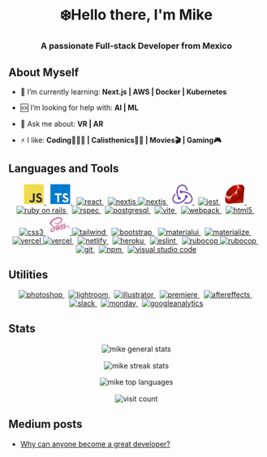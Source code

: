 <!-- <div align="center" dir="auto">
  <img src="https://github-readme-quotes.herokuapp.com/quote?theme=tokyonight&quoteCategory=programming" alt="quotes" />
</div>
 -->
<h1 align="center">❄️Hello there, I'm Mike</h1>
<h3 align="center">A passionate Full-stack Developer from Mexico</h3>

## About Myself

- 🌱 I’m currently learning: **Next.js | AWS | Docker | Kubernetes**

- 🆘 I’m looking for help with: **AI | ML**

- 💬 Ask me about: **VR | AR**

- ⚡ I like: **Coding👨🏻‍💻 | Calisthenics💪🏼 | Movies🎬 | Gaming🎮**


## Languages and Tools
<p align="center">
  <a href="https://developer.mozilla.org/en-US/docs/Web/JavaScript" target="_blank" rel="noopener noreferrer">
    <img src="https://raw.githubusercontent.com/devicons/devicon/master/icons/javascript/javascript-original.svg" alt="javascript" width="40"/>
  </a>
  &nbsp;
  <a href="https://www.typescriptlang.org/" target="_blank" rel="noopener noreferrer">
    <img src="https://raw.githubusercontent.com/devicons/devicon/master/icons/typescript/typescript-original.svg" alt="typescript" width="40"/>
  </a>
  &nbsp;
  <a href="https://reactjs.org/" target="_blank" rel="noopener noreferrer">
    <img src="https://cdn.jsdelivr.net/gh/devicons/devicon/icons/react/react-original.svg" alt="react" width="40"/>
  </a>
  &nbsp;
  <a href="https://nextjs.org/#gh-light-mode-only" target="_blank" rel="noopener noreferrer">
    <img src="https://cdn.jsdelivr.net/gh/devicons/devicon/icons/nextjs/nextjs-original.svg" alt="nextjs" width="40"/>
  </a>
  <a href="https://nextjs.org/#gh-dark-mode-only" target="_blank" rel="noopener noreferrer">
    <img src="https://www.datocms-assets.com/75941/1657707878-nextjs_logo.png" alt="nextjs" width="40"/>
  </a>
  &nbsp;
  <a href="https://redux.js.org" target="_blank" rel="noopener noreferrer">
    <img src="https://raw.githubusercontent.com/devicons/devicon/master/icons/redux/redux-original.svg" alt="redux" width="40"/>
  </a>
  &nbsp;
  <a href="https://jestjs.io" target="_blank" rel="noopener noreferrer">
    <img src="https://www.vectorlogo.zone/logos/jestjsio/jestjsio-icon.svg" alt="jest" width="40"/>
  </a>
  &nbsp;
  <a href="https://www.ruby-lang.org/en/" target="_blank" rel="noopener noreferrer">
    <img src="https://raw.githubusercontent.com/devicons/devicon/master/icons/ruby/ruby-original.svg" alt="ruby" width="40"/>
  </a>
  &nbsp;
  <a href="https://rubyonrails.org" target="_blank" rel="noopener noreferrer">
    <img src="https://cdn.jsdelivr.net/gh/devicons/devicon/icons/rails/rails-plain-wordmark.svg" alt="ruby on rails" width="45"/>
  </a>
  &nbsp;
  <a href="https://rspec.info/" target="_blank" rel="noopener noreferrer">
    <img src="https://cdn.jsdelivr.net/gh/devicons/devicon/icons/rspec/rspec-original.svg" alt="rspec" width="40"/>
  </a>
  &nbsp;
  <a href="https://www.postgresql.org" target="_blank" rel="noopener noreferrer">
    <img src="https://cdn.jsdelivr.net/gh/devicons/devicon/icons/postgresql/postgresql-original.svg" alt="postgresql" width="40"/>
  </a>
  &nbsp;
  <a href="https://vitejs.dev/" target="_blank" rel="noopener noreferrer">
    <img src="https://vitejs.dev/logo-with-shadow.png" alt="vite" width="40"/>
  </a>
  &nbsp;
  <a href="https://webpack.js.org" target="_blank" rel="noopener noreferrer">
    <img src="https://cdn.jsdelivr.net/gh/devicons/devicon/icons/webpack/webpack-original.svg" alt="webpack" width="40"/>
  </a>
  &nbsp;
  <a href="https://developer.mozilla.org/en-US/docs/Web/HTML" target="_blank" rel="noopener noreferrer">
    <img src="https://cdn.jsdelivr.net/gh/devicons/devicon/icons/html5/html5-original.svg" alt="html5" width="40"/>
  </a>
  &nbsp;
  <a href="https://developer.mozilla.org/en-US/docs/Web/CSS" target="_blank" rel="noopener noreferrer">
    <img src="https://cdn.jsdelivr.net/gh/devicons/devicon/icons/css3/css3-original.svg" alt="css3" width="40"/>
  </a>
  &nbsp;
  <a href="https://sass-lang.com" target="_blank" rel="noopener noreferrer">
    <img src="https://raw.githubusercontent.com/devicons/devicon/master/icons/sass/sass-original.svg" alt="sass" width="40"/>
  </a>
  <a href="https://tailwindcss.com/" target="_blank" rel="noopener noreferrer">
    <img src="https://www.vectorlogo.zone/logos/tailwindcss/tailwindcss-icon.svg" alt="tailwind" width="40"/>
  </a>
  &nbsp;
  <a href="https://getbootstrap.com" target="_blank" rel="noopener noreferrer">
    <img src="https://cdn.jsdelivr.net/gh/devicons/devicon/icons/bootstrap/bootstrap-original.svg" alt="bootstrap" width="40"/>
  </a>
  &nbsp;
  <a href="https://mui.com/" target="_blank" rel="noopener noreferrer">
    <img src="https://cdn.jsdelivr.net/gh/devicons/devicon/icons/materialui/materialui-original.svg" alt="materialui" width="40"/>
  </a>
  &nbsp;
  <a href="https://materializecss.com/" target="_blank" rel="noopener noreferrer">
    <img src="https://pics.freeicons.io/uploads/icons/png/2396380601551941189-512.png" alt="materialize" width="40"/>
  </a>
  &nbsp;
  <a href="https://vercel.com/#gh-light-mode-only" target="_blank" rel="noopener noreferrer">
    <img src="https://www.svgrepo.com/show/327408/logo-vercel.svg" alt="vercel" width="40"/>
  </a>
  <a href="https://vercel.com/#gh-dark-mode-only" target="_blank" rel="noopener noreferrer">
    <img src="https://www.iconsdb.com/icons/preview/white/triangle-xxl.png" alt="vercel" width="40"/>
  </a>
  &nbsp;
  <a href="https://www.netlify.com/" target="_blank" rel="noopener noreferrer">
    <img src="https://www.vectorlogo.zone/logos/netlify/netlify-icon.svg" alt="netlify" width="40"/>
  </a>
  &nbsp;
  <a href="https://heroku.com" target="_blank" rel="noopener noreferrer">
    <img src="https://www.vectorlogo.zone/logos/heroku/heroku-icon.svg" alt="heroku" width="40"/>
  </a>
  &nbsp;
  <a href="https://eslint.org/" target="_blank" rel="noopener noreferrer">
    <img src="https://cdn.jsdelivr.net/gh/devicons/devicon/icons/eslint/eslint-original.svg" alt="eslint" width="40"/>
  </a>
  &nbsp;
  <a href="https://rubocop.org/#gh-light-mode-only" target="_blank" rel="noopener noreferrer">
    <img src="https://cdn.freebiesupply.com/logos/large/2x/rubocop-logo-png-transparent.png" alt="rubocop" width="35"/>
  </a>
  <a href="https://rubocop.org/#gh-dark-mode-only" target="_blank" rel="noopener noreferrer">
    <img src="https://cdn.icon-icons.com/icons2/2107/PNG/512/file_type_rubocop_icon_130187.png" alt="rubocop" width="40"/>
  </a>
  &nbsp;
  <a href="https://git-scm.com/" target="_blank" rel="noopener noreferrer">
    <img src="https://www.vectorlogo.zone/logos/git-scm/git-scm-icon.svg" alt="git" width="40"/>
  </a>
  &nbsp;
  <a href="https://www.npmjs.com/" target="_blank" rel="noopener noreferrer">
    <img src="https://cdn.jsdelivr.net/gh/devicons/devicon/icons/npm/npm-original-wordmark.svg" alt="npm" width="40"/>
  </a>
  &nbsp;
  <a href="https://code.visualstudio.com/" target="_blank" rel="noopener noreferrer">
    <img src="https://cdn.jsdelivr.net/gh/devicons/devicon/icons/vscode/vscode-original.svg" alt="visual studio code" width="40"/>
  </a>
</p>

## Utilities
<p align="center">
  <a href="https://www.photoshop.com/en" target="_blank" rel="noopener noreferrer">
    <img src="https://www.adobe.com/content/dam/acom/one-console/icons_rebrand/ps_appicon.svg" alt="photoshop" width="40"/>
  </a>
  &nbsp;
  <a href="https://www.adobe.com/products/photoshop-lightroom.html" target="_blank" rel="noopener noreferrer">
    <img src="https://www.adobe.com/content/dam/cc1/en/genuine/images/AFC/LR_icon.svg" alt="lightroom" width="40"/>
  </a>
  &nbsp;
  <a href="https://www.adobe.com/in/products/illustrator.html" target="_blank" rel="noopener noreferrer">
    <img src="https://www.adobe.com/content/dam/shared/images/product-icons/svg/illustrator.svg" alt="illustrator" width="40"/>
  </a>
  &nbsp;
  <a href="https://www.adobe.com/products/premiere.html" target="_blank" rel="noopener noreferrer">
    <img src="https://www.adobe.com/content/dam/cct/creativecloud/business/teams/free-trial-new/desktop_premiere.svg" alt="premiere" width="40"/>
  </a>
  &nbsp;
  <a href="https://www.adobe.com/products/aftereffects.html" target="_blank" rel="noopener noreferrer">
    <img src="https://www.adobe.com/content/dam/cc/us/en/products/ccoverview/ae_cc_app_RGB.svg" alt="aftereffects" width="40"/>
  </a>
  &nbsp;
  <a href="https://slack.com/" target="_blank" rel="noopener noreferrer">
    <img src="https://cdn.jsdelivr.net/gh/devicons/devicon/icons/slack/slack-original.svg" alt="slack" width="40"/>
  </a>
  &nbsp;
  <a href="https://monday.com/" target="_blank" rel="noopener noreferrer">
    <img src="https://www.svgrepo.com/show/354088/monday-icon.svg" alt="monday" width="40"/>
  </a>
  &nbsp;
  <a href="https://developers.google.com/analytics" target="_blank" rel="noopener noreferrer">
    <img src="https://www.svgrepo.com/show/353804/google-analytics.svg" alt="googleanalytics" width="38"/>
  </a>
</p>

## Stats

<div align="center" dir="auto">
  <div align="center" dir="auto">
    <p>
      <img align="center" src="https://github-readme-stats.vercel.app/api?username=mikemtzp&show_icons=true&theme=tokyonight&locale=en" alt="mike general stats" /></p>
    <p>
      <img align="center" src="https://github-readme-streak-stats.herokuapp.com/?user=mikemtzp&theme=tokyonight&hide_border=false" alt="mike streak stats" /></p>
  </div>
  <p>
    <img align="center" src="https://github-readme-stats.vercel.app/api/top-langs?username=mikemtzp&show_icons=true&theme=tokyonight&locale=en&layout=compact" alt="mike top languages" /></p>
  <p>
    <img align="center" src="https://visitcount.itsvg.in/api?id=mikemtzp&icon=5&color=1" alt="visit count" /></p>
</div

<!-- [![](https://visitcount.itsvg.in/api?id=mikemtzp&icon=5&color=1)](https://visitcount.itsvg.in) -->

## Medium posts

<!-- BLOG-POST-LIST:START -->
- [Why can anyone become a great developer?](https://mikemtzp.medium.com/why-can-anyone-become-a-great-developer-3c0c3372dab7?source=rss-79a1b596919a------2)
<!-- BLOG-POST-LIST:END -->
